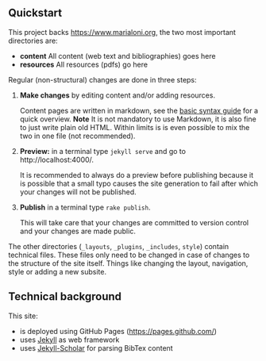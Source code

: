 ## Quickstart

This project backs https://www.marialoni.org, the two most important directories are:
- **content** All content (web text and bibliographies) goes here
- **resources** All resources (pdfs) go here

Regular (non-structural) changes are done in three steps:
1. **Make changes** by editing content and/or adding resources.
    
    Content pages are written in markdown, see the [basic syntax guide](https://www.markdownguide.org/basic-syntax/) for a quick overview. **Note** It is not mandatory to use Markdown, it is also fine to just write plain old HTML. Within limits is is even possible to mix the two in one file (not recommended).
2. **Preview:** in a terminal type `jekyll serve` and go to http://localhost:4000/.
    
    It is recommended to always do a preview before publishing because it is possible that a small typo causes the site generation to fail after which your changes will not be published.
3. **Publish** in a terminal type `rake publish`.
    
    This will take care that your changes are committed to version control and your changes are made public.

The other directories (`_layouts`, `_plugins`, `_includes`, `style`) contain technical files. These files only need to be changed in case of changes to the structure of the site itself. Things like changing the layout, navigation, style or adding a new subsite.

## Technical background 

This site:
- is deployed using GitHub Pages (https://pages.github.com/)
- uses [Jekyll](https://jekyllrb.com/) as web framework
- uses [Jekyll-Scholar](https://github.com/inukshuk/jekyll-scholar#readme) for parsing BibTex content

